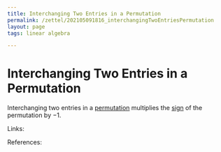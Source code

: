 ```yaml
---
title: Interchanging Two Entries in a Permutation
permalink: /zettel/202105091816_interchangingTwoEntriesPermutation
layout: page
tags: linear algebra

---
```

# Interchanging Two Entries in a Permutation

Interchanging two entries in a [permutation](202105091800_permutationDefinition) multiplies the 
[sign](202105091804_signPermutationDefinition) of the permutation by $-1$.

Links: 

References: 


